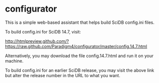 configurator
============

This is a simple web-based assistant that helps build SciDB config.ini files.

To build config.ini for SciDB 14.7, visit:

http://htmlpreview.github.com/?https://raw.github.com/Paradigm4/configurator/master/config.14.7.html

Alternatively, you may download the file config.14.7.html and run it on your machine.

To build config.ini for an earlier SciDB release, you may visit the above link
but alter the release number in the URL to what you want.
